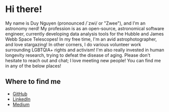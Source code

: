 # Hi there!

My name is Duy Nguyen (pronounced /`zwi/ or "Zwee"), and I'm an astronomy nerd! My profession is as an open-source, astronomical software engineer, currently developing data analysis tools for the Hubble and James Webb Space Telescopes! In my free time, I'm an avid astrophotographer, and love stargazing! In other corners, I do various volunteer work surrounding LGBTQIA+ rights and activism! I'm also really invested in human longevity research, trying to defeat the disease of aging. Please don't hesitate to reach out and chat; I love meeting new people! You can find me in any of the below places!

## Where to find me
* [GitHub](https://github.com/duytnguyendtn)
* [LinkedIn](https://www.linkedin.com/in/duy-nguyen-csm-19944a95/)
* [Medium](https://medium.com/@duytnguyendtn)